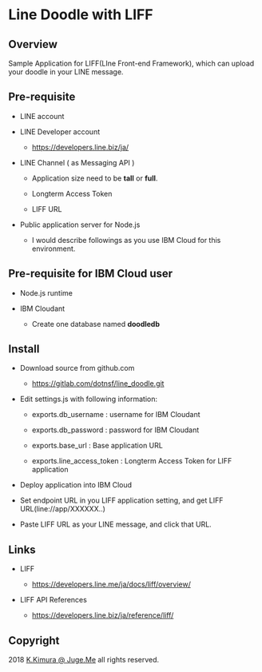 # Line Doodle with LIFF

## Overview

Sample Application for LIFF(LIne Front-end Framework), which can upload your doodle in your LINE message.


## Pre-requisite

- LINE account

- LINE Developer account

    - https://developers.line.biz/ja/

- LINE Channel ( as Messaging API )

    - Application size need to be **tall** or **full**.

    - Longterm Access Token

    - LIFF URL

- Public application server for Node.js

    - I would describe followings as you use IBM Cloud for this environment.


## Pre-requisite for IBM Cloud user

- Node.js runtime

- IBM Cloudant

    - Create one database named **doodledb**


## Install

- Download source from github.com

    - https://gitlab.com/dotnsf/line_doodle.git

- Edit settings.js with following information:

    - exports.db_username : username for IBM Cloudant

    - exports.db_password : password for IBM Cloudant

    - exports.base_url : Base application URL

    - exports.line_access_token : Longterm Access Token for LIFF application

- Deploy application into IBM Cloud

- Set endpoint URL in you LIFF application setting, and get LIFF URL(line://app/XXXXXX..)

- Paste LIFF URL as your LINE message, and click that URL.



## Links

- LIFF

    - https://developers.line.me/ja/docs/liff/overview/

- LIFF API References

    - https://developers.line.biz/ja/reference/liff/


## Copyright

2018 [K.Kimura @ Juge.Me](https://gitlab.com/dotnsf) all rights reserved.

